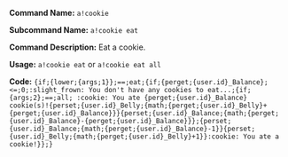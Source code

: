 **Command Name:** `a!cookie`

**Subcommand Name:** `a!cookie eat`

**Command Description:**
Eat a cookie.

**Usage:**
`a!cookie eat` or `a!cookie eat all`

**Code:**
```{if;{lower;{args;1}};==;eat;{if;{perget;{user.id}_Balance};<=;0;:slight_frown: You don't have any cookies to eat...;{if;{args;2};==;all; :cookie: You ate {perget;{user.id}_Balance} cookie(s)!{perset;{user.id}_Belly;{math;{perget;{user.id}_Belly}+{perget;{user.id}_Balance}}}{perset;{user.id}_Balance;{math;{perget;{user.id}_Balance}-{perget;{user.id}_Balance}}};{perset;{user.id}_Balance;{math;{perget;{user.id}_Balance}-1}}{perset;{user.id}_Belly;{math;{perget;{user.id}_Belly}+1}}:cookie: You ate a cookie!}};}```
